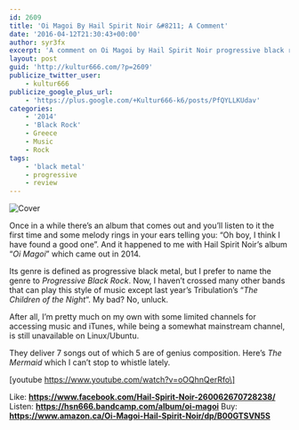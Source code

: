 ```yaml
---
id: 2609
title: 'Oi Magoi By Hail Spirit Noir &#8211; A Comment'
date: '2016-04-12T21:30:43+00:00'
author: syr3fx
excerpt: 'A comment on Oi Magoi by Hail Spirit Noir progressive black rock.'
layout: post
guid: 'http://kultur666.com/?p=2609'
publicize_twitter_user:
    - kultur666
publicize_google_plus_url:
    - 'https://plus.google.com/+Kultur666-k6/posts/PfQYLLKUdav'
categories:
    - '2014'
    - 'Black Rock'
    - Greece
    - Music
    - Rock
tags:
    - 'black metal'
    - progressive
    - review
---
```


![Cover](http://localhost:8080/wp-content/uploads/2016/04/cover1.jpg)

Once in a while there’s an album that comes out and you’ll listen to it the first time and some melody rings in your ears telling you: “Oh boy, I think I have found a good one”. And it happened to me with Hail Spirit Noir’s album “*Oi Magoi*” which came out in 2014.

Its genre is defined as progressive black metal, but I prefer to name the genre to *Progressive Black Rock*. Now, I haven’t crossed many other bands that can play this style of music except last year’s Tribulation’s “*The Children of the Night*“. My bad? No, unluck.

After all, I’m pretty much on my own with some limited channels for accessing music and iTunes, while being a somewhat mainstream channel, is still unavailable on Linux/Ubuntu.

They deliver 7 songs out of which 5 are of genius composition. Here’s *The Mermaid* which I can’t stop to whistle lately.

\[youtube https://www.youtube.com/watch?v=oOQhnQerRfo\]

Like: **https://www.facebook.com/Hail-Spirit-Noir-260062670728238/**
Listen: **https://hsn666.bandcamp.com/album/oi-magoi**
Buy: **https://www.amazon.ca/Oi-Magoi-Hail-Spirit-Noir/dp/B00GTSVN5S**